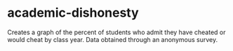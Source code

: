 # academic-dishonesty
Creates a graph of the percent of students who admit they have cheated or would cheat by class year. Data obtained through an anonymous survey.
